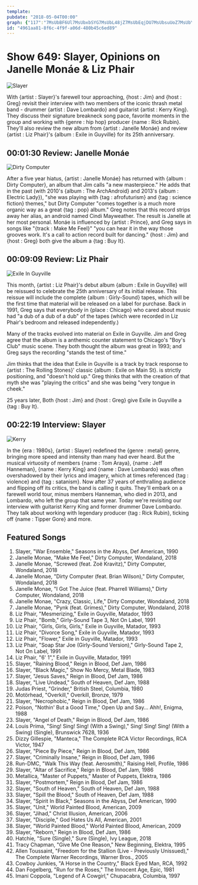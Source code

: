 ```yaml
---
template: 
pubdate: "2018-05-04T00:00"
graph: {"117":"7MsUbBF6Ul7MsUbxbSYG7MsUbL48jZ7MsUbEqjDU7MsUbsuUoZ7MsUbYSyDR7MsUbBAfiy","2I":"X6cfdopjLO97qipopjLO97qipX6cfdKt9fKopjLO","F9":"VjtkUxwJdGMOJ5zVjtkU97qipX6cfd97qipBHm1G"}
id: "4961aa81-8f6c-4f9f-a06d-480b45c6ed89"
---
```






# Show 649: Slayer, Opinions on Janelle Monáe & Liz Phair

![Slayer](https://static.soundopinions.org/images/2018/Slayer_emblem.jpg)

With {artist : Slayer}'s farewell tour approaching, {host : Jim} and {host : Greg} revisit their interview with two members of the iconic thrash metal band - drummer {artist : Dave Lombardo} and guitarist {artist : Kerry King}. They discuss their signature breakneck song pace, favorite moments in the group and working with {genre : hip hop} producer {name : Rick Rubin}. They'll also review the new album from {artist : Janelle Monáe} and review {artist : Liz Phair}'s {album : Exile in Guyville} for its 25th anniversary.



## 00:01:30 Review: Janelle Monáe

![Dirty Computer](https://static.soundopinions.org/assets/649/2I0.jpg)

After a five year hiatus, {artist : Janelle Monáe} has returned with {album : Dirty Computer}, an album that Jim calls "a new masterpiece." He adds that in the past (with 2010's {album : The ArchAndroid} and 2013's {album : Electric Lady}), "she was playing with {tag : afrofuturism} and {tag : science fiction} themes," but Dirty Computer "comes together is a much more organic way as a great {tag : pop} album." Greg notes that this record strips away her alias, an android named Cindi Mayweather. The result is Janelle at her most personal. Monáe is influenced by {artist : Prince}, and Greg says in songs like "{track : Make Me Feel}" "you can hear it in the way those grooves work. It's a call to action record built for dancing." {host : Jim} and {host : Greg} both give the album a {tag : Buy It}.



## 00:09:09 Review: Liz Phair

![Exile In Guyville](https://static.soundopinions.org/assets/649/F90.jpg)

This month, {artist : Liz Phair}'s debut album {album : Exile in Guyville} will be reissued to celebrate the 25th anniversary of its initial release. This reissue will include the complete {album : Girly-Sound} tapes, which will be the first time that material will be released on a label for purchase. Back in 1991, Greg says that everybody in {place : Chicago} who cared about music had "a dub of a dub of a dub" of the tapes (which were recorded in Liz Phair's bedroom and released independently.)

Many of the tracks evolved into material on Exile in Guyville. Jim and Greg agree that the album is a anthemic counter statement to Chicago's "Boy's Club" music scene. They both thought the album was great in 1993; and Greg says the recording "stands the test of time."

Jim thinks that the idea that Exile in Guyville is a track by track response to {artist : The Rolling Stones}' classic {album : Exile on Main St}. is strictly positioning, and "doesn't hold up." Greg thinks that with the creation of that myth she was "playing the critics" and she was being "very tongue in cheek."

25 years later, Both {host : Jim} and {host : Greg} give Exile in Guyville a {tag : Buy It}.



## 00:22:19 Interview: Slayer

![Kerry](https://static.soundopinions.org/assets/649/1170.jpg)

In the {era : 1980s}, {artist : Slayer} redefined the {genre : metal} genre, bringing more speed and intensity than many had ever heard. But the musical virtuosity of members {name : Tom Araya}, {name : Jeff Hanneman}, {name : Kerry King} and {name : Dave Lombardo} was often overshadowed by their lyrics and imagery, which at times referenced {tag : violence} and {tag : satanism}. Now after 37 years of enthralling audience and flipping off its critics, the band is calling it quits. They'll embark on a farewell world tour, minus members Hanneman, who died in 2013, and Lombardo, who left the group that same year. Today we're revisiting our interview with guitarist Kerry King and former drummer Dave Lombardo. They talk about working with legendary producer {tag : Rick Rubin}, ticking off {name : Tipper Gore} and more.



## Featured Songs

1. Slayer, "War Ensemble," Seasons in the Abyss, Def American, 1990
2. Janelle Monae, "Make Me Feel," Dirty Computer, Wondaland, 2018
3. Janelle Monae, "Screwed (feat. Zoë Kravitz)," Dirty Computer, Wondaland, 2018
4. Janelle Monae, "Dirty Computer (feat. Brian Wilson)," Dirty Computer, Wondaland, 2018
5. Janelle Monae, "I Got The Juice (feat. Pharrell Williams)," Dirty Computer, Wondaland, 2018
6. Janelle Monae, "Crazy, Classic, Life," Dirty Computer, Wondaland, 2018
7. Janelle Monae, "Pynk (feat. Grimes)," Dirty Computer, Wondaland, 2018
8. Liz Phair, "Mesmerizing," Exile in Guyville, Matador, 1993
9. Liz Phair, "Bomb," Girly-Sound Tape 3, Not On Label, 1991
10. Liz Phair, "Girls, Girls, Girls," Exile in Guyville, Matador, 1993
11. Liz Phair, "Divorce Song," Exile in Guyville, Matador, 1993
12. Liz Phair, "Flower," Exile in Guyville, Matador, 1993
13. Liz Phair, "Soap Star Joe (Girly-Sound Version)," Girly-Sound Tape 2, Not On Label, 1991
14. Liz Phair, "6' 1"," Exile in Guyville, Matador, 1991
15. Slayer, "Raining Blood," Reign in Blood, Def Jam, 1986
16. Slayer, "Black Magic," Show No Mercy, Metal Blade, 1983
17. Slayer, "Jesus Saves," Reign in Blood, Def Jam, 1986
18. Slayer, "Live Undead," South of Heaven, Def Jam, 1988
19. Judas Priest, "Grinder," British Steel, Columbia, 1980
20. Motörhead, "Overkill," Overkill, Bronze, 1979
21. Slayer, "Necrophobic," Reign in Blood, Def Jam, 1986
22. Poison, "Nothin' But a Good Time," Open Up and Say... Ahh!, Enigma, 1988
23. Slayer, "Angel of Death," Reign in Blood, Def Jam, 1986
24. Louis Prima, "Sing! Sing! Sing! (With a Swing)," Sing! Sing! Sing! (With a Swing) (Single), Brunswick 7628, 1936
25. Dizzy Gillespie, "Manteca," The Complete RCA Victor Recordings, RCA Victor, 1947
26. Slayer, "Piece By Piece," Reign in Blood, Def Jam, 1986
27. Slayer, "Criminally Insane," Reign in Blood, Def Jam, 1986
28. Run-DMC, "Walk This Way (feat. Aerosmith)," Raising Hell, Profile, 1986
29. Slayer, "Altar of Sacrifice," Reign in Blood, Def Jam, 1986
30. Metallica, "Master of Puppets," Master of Puppets, Elektra, 1986
31. Slayer, "Postmortem," Reign in Blood, Def Jam, 1986
32. Slayer, "South of Heaven," South of Heaven, Def Jam, 1988
33. Slayer, "Spill the Blood," South of Heaven, Def Jam, 1988
34. Slayer, "Spirit In Black," Seasons in the Abyss, Def American, 1990
35. Slayer, "Unit," World Painted Blood, American, 2009
36. Slayer, "Jihad," Christ Illusion, American, 2006
37. Slayer, "Disciple," God Hates Us All, American, 2001
38. Slayer, "World Painted Blood," World Painted Blood, American, 2009
39. Slayer, "Reborn," Reign in Blood, Def Jam, 1986
40. Hatchie, "Sure (Single)," Sure (Single), Ivy League, 2018
41. Tracy Chapman, "Give Me One Reason," New Beginning, Elektra, 1995
42. Allen Toussaint, "Freedom for the Stallion (Live - Previously Unissued)," The Complete Warner Recordings, Warner Bros., 2005
43. Cowboy Junkies, "A Horse in the Country," Black Eyed Man, RCA, 1992
44. Dan Fogelberg, "Run for the Roses," The Innocent Age, Epic, 1981
45. Imani Coppola, "Legend of A Cowgirl," Chupacabra, Columbia, 1997